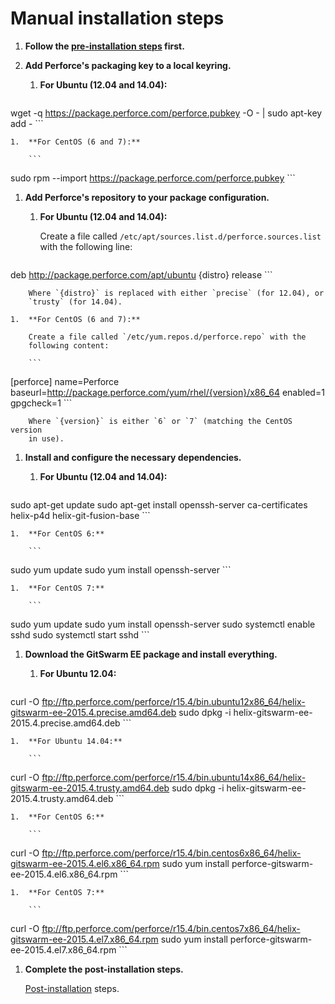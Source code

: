 # Manual installation steps

1.  **Follow the [pre-installation steps](README.md) first.**

1.  **Add Perforce's packaging key to a local keyring.**

    1.  **For Ubuntu (12.04 and 14.04):**

        ```
wget -q https://package.perforce.com/perforce.pubkey -O - | sudo apt-key add -
        ```

    1.  **For CentOS (6 and 7):**

        ```
sudo rpm --import https://package.perforce.com/perforce.pubkey
        ```

1.  **Add Perforce's repository to your package configuration.**

    1.  **For Ubuntu (12.04 and 14.04):**

        Create a file called `/etc/apt/sources.list.d/perforce.sources.list`
        with the following line:

        ```
deb http://package.perforce.com/apt/ubuntu {distro} release
        ```

        Where `{distro}` is replaced with either `precise` (for 12.04), or
        `trusty` (for 14.04).

    1.  **For CentOS (6 and 7):**

        Create a file called `/etc/yum.repos.d/perforce.repo` with the
        following content:

        ```
[perforce]
name=Perforce
baseurl=http://package.perforce.com/yum/rhel/{version}/x86_64
enabled=1
gpgcheck=1
        ```

        Where `{version}` is either `6` or `7` (matching the CentOS version
        in use).

1.  **Install and configure the necessary dependencies.**

    1.  **For Ubuntu (12.04 and 14.04):**

        ```
sudo apt-get update
sudo apt-get install openssh-server ca-certificates helix-p4d helix-git-fusion-base
        ```

    1.  **For CentOS 6:**

        ```
sudo yum update
sudo yum install openssh-server
        ```

    1.  **For CentOS 7:**

        ```
sudo yum update
sudo yum install openssh-server
sudo systemctl enable sshd
sudo systemctl start sshd
        ```

1.  **Download the GitSwarm EE package and install everything.**

    1.  **For Ubuntu 12.04:**

        ```
curl -O ftp://ftp.perforce.com/perforce/r15.4/bin.ubuntu12x86_64/helix-gitswarm-ee-2015.4.precise.amd64.deb
sudo dpkg -i helix-gitswarm-ee-2015.4.precise.amd64.deb
        ```

    1.  **For Ubuntu 14.04:**

        ```
curl -O ftp://ftp.perforce.com/perforce/r15.4/bin.ubuntu14x86_64/helix-gitswarm-ee-2015.4.trusty.amd64.deb
sudo dpkg -i helix-gitswarm-ee-2015.4.trusty.amd64.deb
        ```

    1.  **For CentOS 6:**

        ```
curl -O ftp://ftp.perforce.com/perforce/r15.4/bin.centos6x86_64/helix-gitswarm-ee-2015.4.el6.x86_64.rpm
sudo yum install perforce-gitswarm-ee-2015.4.el6.x86_64.rpm
        ```

    1.  **For CentOS 7:**

        ```
curl -O ftp://ftp.perforce.com/perforce/r15.4/bin.centos7x86_64/helix-gitswarm-ee-2015.4.el7.x86_64.rpm
sudo yum install perforce-gitswarm-ee-2015.4.el7.x86_64.rpm
        ```

1.  **Complete the post-installation steps.**

    [Post-installation](README.md#post-installation) steps.
